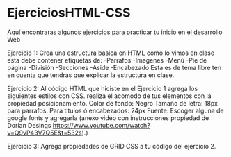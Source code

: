 # EjerciciosHTML-CSS
Aquí  encontraras algunos ejercicios para practicar tu inicio en el desarrollo Web

Ejercicio 1:
Crea una estructura básica en HTML como lo vimos en clase esta debe contener etiquetas de: 
-Parrafos
-Imagenes
-Menú 
-Pie de página
-División 
-Secciones
-Aside
-Encabezado
Esta es de tema libre ten en cuenta que tendras que explicar la estructura en clase.


Ejercicio 2:
Al código HTML que hiciste en el Ejercicio 1 agrega los siguientes estilos con CSS.
realiza el acomodo de tus elementos con la propiedad posicionamiento.
Color de fondo: Negro
Tamaño de letra: 18px para parrafos. Para titulos ó encabezados: 24px
Fuente: Escoger alguna de google fonts y agregarla (anexo video con instrucciones propiedad de 
Dorian Desings https://www.youtube.com/watch?v=Q9vP43V7Q5E&t=532s).)


Ejercicio 3:
Agrega propiedades de GRID CSS a tu código del ejercicio 2.


